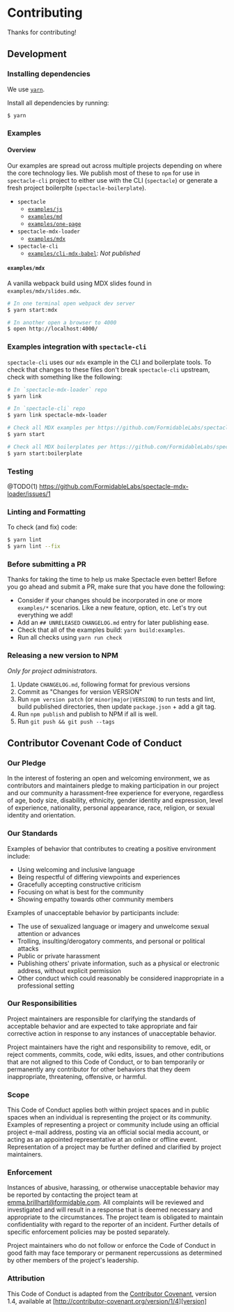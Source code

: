 # Contributing

Thanks for contributing!

## Development

### Installing dependencies

We use [`yarn`](https://yarnpkg.com/en/docs/getting-started).

Install all dependencies by running:

```sh
$ yarn
```

### Examples

#### Overview

Our examples are spread out across multiple projects depending on where the core technology lies. We publish most of these to `npm` for use in `spectacle-cli` project to either use with the CLI (`spectacle`) or generate a fresh project boilerplte (`spectacle-boilerplate`).

- `spectacle`
    - [`examples/js`](https://github.com/FormidableLabs/spectacle/tree/master/examples/js)
    - [`examples/md`](https://github.com/FormidableLabs/spectacle/tree/master/examples/md)
    - [`examples/one-page`](https://github.com/FormidableLabs/spectacle/tree/master/examples/one-page.html)
- `spectacle-mdx-loader`
    - [`examples/mdx`](https://github.com/FormidableLabs/spectacle-mdx-loader/tree/master/examples/mdx)
- `spectacle-cli`
    - [`examples/cli-mdx-babel`](https://github.com/FormidableLabs/spectacle-mdx-loader/tree/master/examples/cli-mdx-babel): _Not published_

#### `examples/mdx`

A vanilla webpack build using MDX slides found in `examples/mdx/slides.mdx`.

```sh
# In one terminal open webpack dev server
$ yarn start:mdx

# In another open a browser to 4000
$ open http://localhost:4000/
```

### Examples integration with `spectacle-cli`

`spectacle-cli` uses our `mdx` example in the CLI and boilerplate tools. To check that changes to these files don't break `spectacle-cli` upstream, check with something like the following:

```sh
# In `spectacle-mdx-loader` repo
$ yarn link

# In `spectacle-cli` repo
$ yarn link spectacle-mdx-loader

# Check all MDX examples per https://github.com/FormidableLabs/spectacle-cli/blob/master/CONTRIBUTING.md#examples
$ yarn start

# Check all MDX boilerplates per https://github.com/FormidableLabs/spectacle-cli/blob/master/CONTRIBUTING.md#boilerplate
$ yarn start:boilerplate
```

### Testing

@TODO(1) https://github.com/FormidableLabs/spectacle-mdx-loader/issues/1

### Linting and Formatting

To check (and fix) code:

```sh
$ yarn lint
$ yarn lint --fix
```

### Before submitting a PR

Thanks for taking the time to help us make Spectacle even better! Before you go ahead and submit a PR, make sure that you have done the following:

- Consider if your changes should be incorporated in one or more `examples/*` scenarios. Like a new feature, option, etc. Let's try out everything we add!
- Add an `## UNRELEASED` `CHANGELOG.md` entry for later publishing ease.
- Check that all of the examples build: `yarn build:examples`.
- Run all checks using `yarn run check`

### Releasing a new version to NPM

_Only for project administrators_.

1. Update `CHANGELOG.md`, following format for previous versions
2. Commit as "Changes for version VERSION"
3. Run `npm version patch` (or `minor|major|VERSION`) to run tests and lint,
   build published directories, then update `package.json` + add a git tag.
4. Run `npm publish` and publish to NPM if all is well.
5. Run `git push && git push --tags`

## Contributor Covenant Code of Conduct

### Our Pledge

In the interest of fostering an open and welcoming environment, we as
contributors and maintainers pledge to making participation in our project and
our community a harassment-free experience for everyone, regardless of age, body
size, disability, ethnicity, gender identity and expression, level of experience,
nationality, personal appearance, race, religion, or sexual identity and
orientation.

### Our Standards

Examples of behavior that contributes to creating a positive environment
include:

- Using welcoming and inclusive language
- Being respectful of differing viewpoints and experiences
- Gracefully accepting constructive criticism
- Focusing on what is best for the community
- Showing empathy towards other community members

Examples of unacceptable behavior by participants include:

- The use of sexualized language or imagery and unwelcome sexual attention or
  advances
- Trolling, insulting/derogatory comments, and personal or political attacks
- Public or private harassment
- Publishing others' private information, such as a physical or electronic
  address, without explicit permission
- Other conduct which could reasonably be considered inappropriate in a
  professional setting

### Our Responsibilities

Project maintainers are responsible for clarifying the standards of acceptable
behavior and are expected to take appropriate and fair corrective action in
response to any instances of unacceptable behavior.

Project maintainers have the right and responsibility to remove, edit, or
reject comments, commits, code, wiki edits, issues, and other contributions
that are not aligned to this Code of Conduct, or to ban temporarily or
permanently any contributor for other behaviors that they deem inappropriate,
threatening, offensive, or harmful.

### Scope

This Code of Conduct applies both within project spaces and in public spaces
when an individual is representing the project or its community. Examples of
representing a project or community include using an official project e-mail
address, posting via an official social media account, or acting as an appointed
representative at an online or offline event. Representation of a project may be
further defined and clarified by project maintainers.

### Enforcement

Instances of abusive, harassing, or otherwise unacceptable behavior may be
reported by contacting the project team at emma.brillhart@formidable.com. All
complaints will be reviewed and investigated and will result in a response that
is deemed necessary and appropriate to the circumstances. The project team is
obligated to maintain confidentiality with regard to the reporter of an incident.
Further details of specific enforcement policies may be posted separately.

Project maintainers who do not follow or enforce the Code of Conduct in good
faith may face temporary or permanent repercussions as determined by other
members of the project's leadership.

### Attribution

This Code of Conduct is adapted from the [Contributor Covenant][homepage], version 1.4,
available at [http://contributor-covenant.org/version/1/4][version]

[homepage]: http://contributor-covenant.org
[version]: http://contributor-covenant.org/version/1/4/
